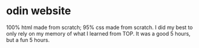 # odin website
100% html made from scratch; 95% css made from scratch. I did my best to only rely on my memory of what I learned from TOP. It was a good 5 hours, but a fun 5 hours.
